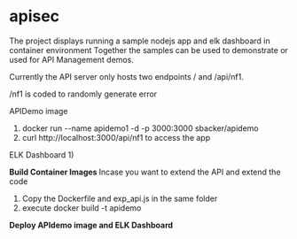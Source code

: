 # apisec
The project displays running a sample nodejs app and elk dashboard in container environment 
Together the samples can be used to demonstrate or used for API Management demos. 

Currently the API server only hosts two endpoints 
/ and /api/nf1.  

/nf1 is coded to randomly generate error

APIDemo image
1) docker run  --name apidemo1 -d -p 3000:3000 sbacker/apidemo
2) curl http://localhost:3000/api/nf1  to access the app 

ELK Dashboard 
1) 


<b>Build Container Images </b> 
Incase you want to extend the API and extend the code 
1) Copy the Dockerfile and exp_api.js in the same folder 
2) execute  docker build -t apidemo


<b> Deploy APIdemo image and ELK Dashboard </b>


